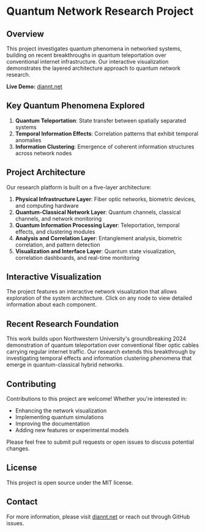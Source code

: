 # Quantum Network Research Project

## Overview

This project investigates quantum phenomena in networked systems, building on recent breakthroughs in quantum teleportation over conventional internet infrastructure. Our interactive visualization demonstrates the layered architecture approach to quantum network research.

**Live Demo:** [diannt.net](https://diannt.net/)

## Key Quantum Phenomena Explored

1. **Quantum Teleportation**: State transfer between spatially separated systems
2. **Temporal Information Effects**: Correlation patterns that exhibit temporal anomalies
3. **Information Clustering**: Emergence of coherent information structures across network nodes

## Project Architecture

Our research platform is built on a five-layer architecture:

1. **Physical Infrastructure Layer**: Fiber optic networks, biometric devices, and computing hardware
2. **Quantum-Classical Network Layer**: Quantum channels, classical channels, and network monitoring
3. **Quantum Information Processing Layer**: Teleportation, temporal effects, and clustering modules
4. **Analysis and Correlation Layer**: Entanglement analysis, biometric correlation, and pattern detection
5. **Visualization and Interface Layer**: Quantum state visualization, correlation dashboards, and real-time monitoring

## Interactive Visualization

The project features an interactive network visualization that allows exploration of the system architecture. Click on any node to view detailed information about each component.

## Recent Research Foundation

This work builds upon Northwestern University's groundbreaking 2024 demonstration of quantum teleportation over conventional fiber optic cables carrying regular internet traffic. Our research extends this breakthrough by investigating temporal effects and information clustering phenomena that emerge in quantum-classical hybrid networks.

## Contributing

Contributions to this project are welcome! Whether you're interested in:

- Enhancing the network visualization
- Implementing quantum simulations
- Improving the documentation
- Adding new features or experimental models

Please feel free to submit pull requests or open issues to discuss potential changes.

## License

This project is open source under the MIT license.

## Contact

For more information, please visit [diannt.net](https://diannt.net/) or reach out through GitHub issues.
